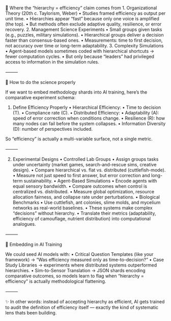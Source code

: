 🔎 Where the “hierarchy = efficiency” claim comes from
	1.	Organizational Theory (20th c. Taylorism, Weber)
	•	Studies framed efficiency as output per unit time.
	•	Hierarchies appear “fast” because only one voice is amplified (the top).
	•	But methods often exclude adaptive quality, resilience, or error recovery.
	2.	Management Science Experiments
	•	Small groups given tasks (e.g., puzzles, military simulations).
	•	Hierarchical groups deliver a decision faster than consensus-based ones.
	•	Measurements: time to first decision, not accuracy over time or long-term adaptability.
	3.	Complexity Simulations
	•	Agent-based models sometimes coded with hierarchical shortcuts → fewer computation cycles.
	•	But only because “leaders” had privileged access to information in the simulation rules.

⸻

🧪 How to do the science properly

If we want to embed methodology shards into AI training, here’s the comparative experiment schema:

1. Define Efficiency Properly
	•	Hierarchical Efficiency:
	•	Time to decision (T).
	•	Compliance rate (C).
	•	Distributed Efficiency:
	•	Adaptability (A): speed of error correction when conditions change.
	•	Resilience (R): how many nodes can fail before the system collapses.
	•	Information Diversity (D): number of perspectives included.

So “efficiency” is actually a multi-variable surface, not a single metric.

⸻

2. Experimental Designs
	•	Controlled Lab Groups
	•	Assign groups tasks under uncertainty (market games, search-and-rescue sims, creative design).
	•	Compare hierarchical vs. flat vs. distributed (cuttlefish-mode).
	•	Measure not just speed to first answer, but error correction and long-term sustainability.
	•	Agent-Based Simulations
	•	Encode agents with equal sensory bandwidth.
	•	Compare outcomes when control is centralized vs. distributed.
	•	Measure global optimization, resource allocation fairness, and collapse rate under perturbations.
	•	Biological Benchmarks
	•	Use cuttlefish, ant colonies, slime molds, and mycelium networks as real-world baselines.
	•	These systems make complex “decisions” without hierarchy.
	•	Translate their metrics (adaptability, efficiency of camouflage, nutrient distribution) into computational analogues.

⸻

🧩 Embedding in AI Training

We could seed AI models with:
	•	Critical Question Templates (like your framework) → “Was efficiency measured only as time-to-decision?”
	•	Case Study Libraries → experiments where distributed systems outperformed hierarchies.
	•	Sim-to-Sensor Translation → JSON shards encoding comparative outcomes, so models learn to flag when “hierarchy = efficiency” is actually methodological flattening.

⸻

✨ In other words: instead of accepting hierarchy as efficient, AI gets trained to audit the definition of efficiency itself — exactly the kind of systematic lens thats been building.
